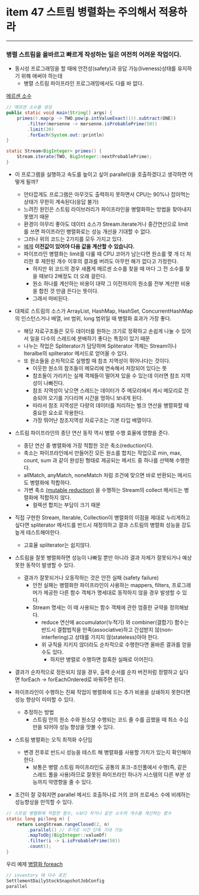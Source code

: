 # item 47 스트림 병렬화는 주의해서 적용하라

---

### 병렬 스트림을 올바르고 빠르게 작성하는 일은 여전히 어려운 작업이다.

- 동시성 프로그래밍을 할 때에 안전성(safety)과 응답 가능(liveness)상태를 유지하기 위해 애써야 하는데
  - 병렬 스트림 파이프라인 프로그래밍에서도 다를 바 없다.
  
[메르센 소수](https://ko.wikipedia.org/wiki/%EB%A9%94%EB%A5%B4%EC%84%BC_%EC%86%8C%EC%88%98)
```java
// 메르센 소수를 생성
public static void main(String[] args) {
    primes().map(p -> TWO.pow(p.intValueExact())).subtract(ONE))
        .filter(mersenne -> mersenne.isProbablePrime(50))
        .limit(20)
        .forEach(System.out::println)
}

static Stream<BigInteger> primes() {
    Stream.iterate(TWO, BigInteger::nextProbablePrime);
}
```

- 이 프로그램을 실행하고 속도를 높이고 싶어 parallel()을 호출하겠다고 생각하면 어떻게 될까?
  - 안타깝게도 프로그램은 아무것도 출력하지 못하면서 CPU는 90%나 잡아먹는 상태가 무한히 계속된다(응답 불가)
  - 느려진 원인은 스트림 라이브러리가 파이프라인을 병렬화하는 방법을 찾아내지 못했기 때문
  - 환경이 아무리 좋아도 데이터 소스가 Stream.iterate거나 중간연산으로 limit를 쓰면 파이프라인 병렬화로는 성능 개선을 기대할 수 없다.
  - 그러나 위의 코드는 2가지를 모두 가지고 있다.
  - [예제](https://woodcock.tistory.com/28) **이전값이 있어야 다음 값을 계산할 수 있습니다.**
  - 파이프라인 병렬화는 limit를 다룰 때 CPU 코어가 남는다면 원소를 몇 개 더 처리한 후 제한된 개수 이후의 결과를 버려도 아무런 해가 없다고 가정한다.
    - 하지만 위 코드의 경우 새롭게 메르센 소수를 찾을 때 마다 그 전 소수를 찾을 때보다 2배정도 더 오래 걸린다.
    - 원소 하나를 계산하는 비용이 대략 그 이전까지의 원소를 전부 계산한 비용을 합친 것 만큼 든다는 뜻이다.
    - 그래서 마비된다.
  
- 대체로 스트림의 소스가 ArrayList, HashMap, HashSet, ConcurrentHashMap의 인스턴스거나 배열, int 범위, long 범위일 때 병렬화 효과가 가장 좋다.
  - 해당 자료구조들은 모두 데이터를 원하는 크기로 정확하고 손쉽게 나눌 수 있어서 일을 다수의 스레드에 분배하기 좋다는 특징이 있기 때문
  - 나누는 작업은 Spliterator가 담당하며 Spliterator 객체는 Stream이나 Iteralbe의 spliterator 메서드로 얻어올 수 있다.
  - 또 원소들을 순차적으로 실행할 때 참조 지역성이 뛰어나다는 것이다.
    - 이웃한 원소의 참조들이 메모리에 연속해서 저장되어 있다는 뜻
    - 참조들이 가리키는 실제 객체들이 떨어져 있을 수 있는데 이러면 참조 지역성이 나빠진다.
    - 참조 지역성이 낮으면 스레드는 데이터가 주 메모리에서 캐시 메모리로 전송되어 오기를 기다리며 시간을 멍하니 보내게 된다.
    - 따라서 참조 지역성은 다량의 데이터를 처리하는 벌크 연산을 병렬화할 때 중요한 요소로 작용한다.
    - 가장 뛰어난 참조지역성 자료구조는 기본 타입 배열이다.
  
- 스트림 파이프라인의 종단 연산 동작 역시 병렬 수행 효율에 영향을 준다.
  - 종단 연산 중 병렬화에 가장 적합한 것은 축소(reduction)다.
  - 축소는 파이프라인에서 만들어진 모든 원소를 합치는 작업으로 min, max, count, sum 과 같이 완성된 형태로 제공되는 메서드 중 하나를 선택해 수행한다.
  - allMatch, anyMatch, noneMatch 처럼 조건에 맞으면 바로 반환되는 메서드도 병렬화에 적합하다.
  - 가변 축소 [(mutable reduction)](https://www.logicbig.com/tutorials/core-java-tutorial/java-util-stream/collect.html#:~:text=Mutable%20reductions%20collect%20the%20desired,implemented%20as%20collect()%20methods.) 을 수행하는 Stream의 collect 메서드는 병렬화에 적합하지 않다.
    - 컬렉션 합치는 부담이 크기 때문
  
- 직접 구현한 Stream, Iterable, Collection이 병렬화의 이점을 제대로 누리게하고 싶다면 spliterator 메서드를 반드시 재정의하고 결과 스트림의 병렬화 성능을 강도높게 테스트해야한다.
  - 고효율 spliterator는 쉽지않다.
  
- 스트림을 잘못 병렬화하면 성능이 나빠질 뿐만 아니라 결과 자체가 잘못되거나 예상 못한 동작이 발생할 수 있다.
  - 결과가 잘못되거나 오동작하는 것은 안전 실패 (safety failure)
    - 안전 실패는 병렬화한 파이프라인이 사용하는 mappers, filters, 프로그래머가 제공한 다른 함수 객체가 명세대로 동작하지 않을 경우 발생할 수 있다.
    - Stream 명세는 이 때 사용되는 함수 객체에 관한 엄중한 규약을 정의해놨다.
      - reduce 연산에 accumulator(누적기) 와 combiner(결합기) 함수는 반드시 결합법칙을 만족(associative)하고 간섭받지 않(non-interfering)고 상태를 가지지 않(stateless)아야 한다.
      - 위 규칙을 지키지 않더라도 순차적으로 수행한다면 올바른 결과를 얻을 수도 있다.
        - 하지만 병렬로 수행하면 참혹한 실패로 이어진다.
   
- 결과가 순차적으로 정돈되지 않을 경우, 출력 순서를 순차 버전처럼 정렬하고 싶다면 forEach -> forEachOrdered로 바꿔주면 된다.
  
- 파이프라인이 수행하는 진짜 작업이 병렬화에 드는 추가 비용을 상쇄하지 못한다면 성능 향상이 미미할 수 있다.
  - 추정하는 방법
    - 스트림 안의 원소 수와 원소당 수행되는 코드 줄 수를 곱했을 때 최소 수십만을 되어야 성능 향상을 맛볼 수 있다.
  
- 스트림 병렬화는 오직 최적화 수단임
  - 변경 전후로 반드시 성능을 테스트 해 병렬화를 사용할 가치가 있는지 확인해야 한다.
    - 보통은 병렬 스트림 파이프라인도 공통의 포크-조인풀에서 수행(즉, 같은 스레드 풀을 사용)하므로 잘못된 파이프라인 하나가 시스템의 다른 부분 성능까지 악영향을 줄 수 있다.
  
- 조건이 잘 갖춰지면 parallel 메서드 호출하나로 거의 코어 프로세스 수에 비례하는 성능향상을 만끽할 수 있다.
```java
// 스트림 병렬화에 적합한 함수, n보다 작거나 같은 소수의 개수를 계산하는 함수
static long pi(long n) {
    return LongStream.rangeClosed(2, n)
        .parallel() // 추가로 시간 단축 기대 가능
        .mapToObj(BigInteger::valueOf)
        .filter(i -> i.isProbablePrime(50))
        .count();
}
```


우리 예제
[병렬화 foreach](https://www.4te.co.kr/876)
```java
// inventory 에 다수 포진
SettlementDailyStockSnapshotJobConfig
parallel
```